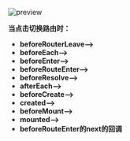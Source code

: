 ![preview](https://pic2.zhimg.com/v2-8aa859dad60cd6b86f960070233771d5_r.jpg)

**当点击切换路由时：**

- **beforeRouterLeave-->**
- **beforeEach-->**
- **beforeEnter-->**
- **beforeRouteEnter-->**
- **beforeResolve-->**
- **afterEach-->**
- **beforeCreate-->**
- **created-->**
- **beforeMount-->**
- **mounted-->**
- **beforeRouteEnter的next的回调**


